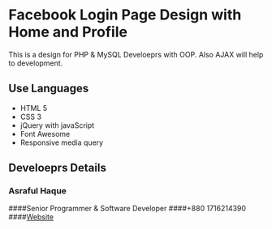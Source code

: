 # Facebook Login Page Design with Home and Profile 
This is a design for PHP & MySQL Develoeprs with OOP. Also AJAX will help to development. 

## Use Languages  
* HTML 5 
* CSS 3
* jQuery with javaScript 
* Font Awesome 
* Responsive media query 

## Develoeprs Details
### Asraful Haque
####Senior Programmer & Software Developer 
####+880 1716214390
####[Website](http://asrafulhaq.com/)